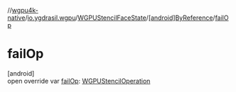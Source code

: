 //[wgpu4k-native](../../../../index.md)/[io.ygdrasil.wgpu](../../index.md)/[WGPUStencilFaceState](../index.md)/[[android]ByReference](index.md)/[failOp](fail-op.md)

# failOp

[android]\
open override var [failOp](fail-op.md): [WGPUStencilOperation](../../-w-g-p-u-stencil-operation/index.md)